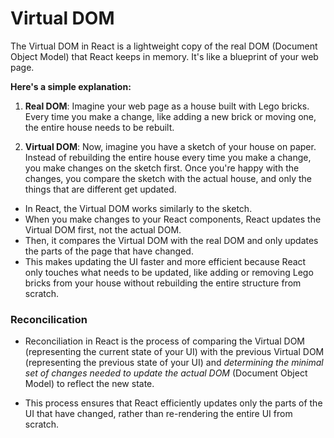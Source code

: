 # Virtual DOM

The Virtual DOM in React is a lightweight copy of the real DOM (Document Object Model) that React keeps in memory. It's like a blueprint of your web page.

**Here's a simple explanation:**

1. **Real DOM**: Imagine your web page as a house built with Lego bricks. Every time you make a change, like adding a new brick or moving one, the entire house needs to be rebuilt.

2. **Virtual DOM**: Now, imagine you have a sketch of your house on paper. Instead of rebuilding the entire house every time you make a change, you make changes on the sketch first. Once you're happy with the changes, you compare the sketch with the actual house, and only the things that are different get updated.

- In React, the Virtual DOM works similarly to the sketch.
- When you make changes to your React components, React updates the Virtual DOM first, not the actual DOM.
- Then, it compares the Virtual DOM with the real DOM and only updates the parts of the page that have changed.
- This makes updating the UI faster and more efficient because React only touches what needs to be updated, like adding or removing Lego bricks from your house without rebuilding the entire structure from scratch.

### Reconcilication

- Reconciliation in React is the process of comparing the Virtual DOM (representing the current state of your UI) with the previous Virtual DOM (representing the previous state of your UI) and _determining the minimal set of changes needed to update the actual DOM_ (Document Object Model) to reflect the new state.

- This process ensures that React efficiently updates only the parts of the UI that have changed, rather than re-rendering the entire UI from scratch.
